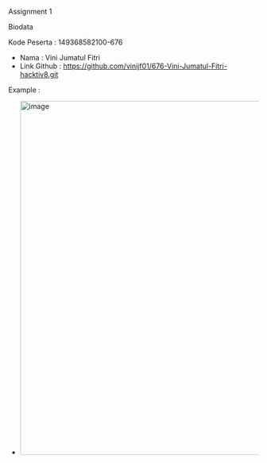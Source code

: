 Assignment 1

Biodata

Kode Peserta : 149368582100-676
- Nama : Vini Jumatul Fitri
- Link Github : https://github.com/vinijf01/676-Vini-Jumatul-Fitri-hacktiv8.git

Example :

- <img width="713" alt="image" src="https://user-images.githubusercontent.com/64117746/199463343-6b5de63d-d0bc-4718-b66c-91874c7ddb5a.png">




